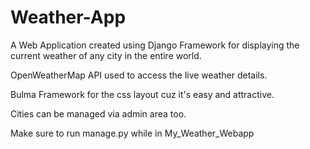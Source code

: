 # Weather-App
A Web Application created using Django Framework for displaying the current weather of any city in the entire world.

OpenWeatherMap API used to access the live weather details.

Bulma Framework for the css layout cuz it's easy and attractive.

Cities can be managed via admin area too.

Make sure to run manage.py while in My_Weather_Webapp
